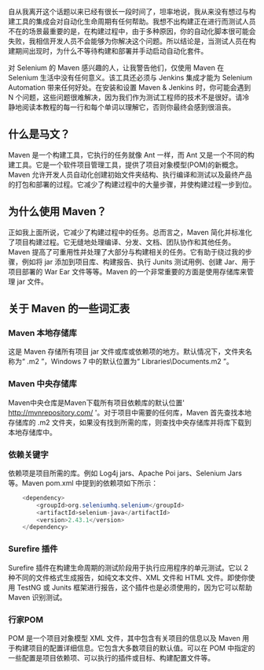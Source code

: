 自从我离开这个话题以来已经有很长一段时间了，坦率地说，我从来没有想过与构建工具的集成会对自动化生命周期有任何帮助。我想不出构建正在进行而测试人员不在的场景最重要的是，在构建过程中，由于多种原因，你的自动化脚本很可能会失败，我相信开发人员不会能够为你解决这个问题。所以结论是，当测试人员在构建期间出现时，为什么不等待构建和部署并手动启动自动化套件。

对 Selenium 的 Maven 感兴趣的人，让我警告他们，仅使用 Maven 在 Selenium 生活中没有任何意义。该工具还必须与 Jenkins 集成才能为 Selenium Automation 带来任何好处。在安装和设置 Maven & Jenkins 时，你可能会遇到 N 个问题，这些问题很难解决，因为我们作为测试工程师的技术不是很好。请冷静地阅读本教程的每一行和每个单词以理解它，否则你最终会感到很沮丧。

## 什么是马文？

Maven 是一个构建工具，它执行的任务就像 Ant 一样，而 Ant 又是一个不同的构建工具。它是一个软件项目管理工具，提供了项目对象模型(POM)的新概念。Maven 允许开发人员自动化创建初始文件夹结构、执行编译和测试以及最终产品的打包和部署的过程。它减少了构建过程中的大量步骤，并使构建过程一步到位。

## 为什么使用 Maven？

正如我上面所说，它减少了构建过程中的任务。总而言之，Maven 简化并标准化了项目构建过程。它无缝地处理编译、分发、文档、团队协作和其他任务。Maven 提高了可重用性并处理了大部分与构建相关的任务。它有助于绕过我的步骤，例如将 jar 添加到项目库、构建报告、执行 Junits 测试用例、创建 Jar、用于项目部署的 War Ear 文件等等。Maven 的一个非常重要的方面是使用存储库来管理 jar 文件。

## 关于 Maven 的一些词汇表

### Maven 本地存储库

这是 Maven 存储所有项目 jar 文件或库或依赖项的地方。默认情况下，文件夹名称为“ .m2 ”，Windows 7 中的默认位置为“ Libraries\Documents.m2 ”。

### Maven 中央存储库

Maven中央仓库是Maven下载所有项目依赖库的默认位置' http://mvnrepository.com/ '。对于项目中需要的任何库，Maven 首先查找本地存储库的 .m2 文件夹，如果没有找到所需的库，则查找中央存储库并将库下载到本地存储库中。

### 依赖关键字

依赖项是项目所需的库。例如 Log4j jars、Apache Poi jars、Selenium Jars 等。Maven pom.xml 中提到的依赖项如下所示：

```java
  	<dependency>
  		<groupId>org.seleniumhq.selenium</groupId>
  		<artifactId>selenium-java</artifactId>
  		<version>2.43.1</version>
  	</dependency>
```

### Surefire 插件

Surefire 插件在构建生命周期的测试阶段用于执行应用程序的单元测试。它以 2 种不同的文件格式生成报告，如纯文本文件、XML 文件和 HTML 文件。即使你使用 TestNG 或 Junits 框架进行报告，这个插件也是必须使用的，因为它可以帮助 Maven 识别测试。

### 行家POM

POM 是一个项目对象模型 XML 文件，其中包含有关项目的信息以及 Maven 用于构建项目的配置详细信息。它包含大多数项目的默认值。可以在 POM 中指定的一些配置是项目依赖项、可以执行的插件或目标、构建配置文件等。